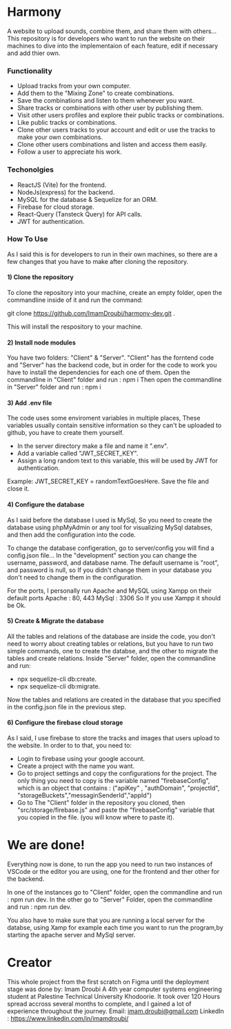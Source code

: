 # Harmony
A website to upload sounds, combine them, and share them with others...
This repository is for developers who want to run the website on their machines to dive into the implementaion of each feature, edit if necessary and add thier own. 

### Functionality
- Upload tracks from your own computer.
- Add them to the "Mixing Zone" to create combinations.
- Save the combinations and listen to them whenever you want.
- Share tracks or combinations with other user by publishing them.
- Visit other users profiles and explore their public tracks or combinations.
- Like public tracks or combinations. 
- Clone other users tracks to your account and edit or use the tracks to make your own combinations.
- Clone other users combinations and listen and access them easily. 
- Follow a user to appreciate his work. 

### Techonolgies
- ReactJS (Vite) for the frontend.
- NodeJs(express) for the backend.
- MySQL for the database & Sequelize for an ORM.
- Firebase for cloud storage.
- React-Query (Tansteck Query) for API calls.
- JWT for authentication.

### How To Use
As I said this is for developers to run in their own machines, so there are a few changes that you have to make after cloning the repository. 
#### 1) Clone the repository
To clone the repository into your machine, create an empty folder, open the commandline inside of it and run the command: 

git clone https://github.com/ImamDroubi/harmony-dev.git .

This will install the respository to your machine. 
#### 2) Install node modules
You have two folders: "Client" & "Server". "Client" has the forntend code and "Server" has the backend code, but in order for the code to work you have to install the dependencies for each one of them. 
Open the commandline in "Client" folder and run : npm i 
Then open the commandline in "Server" folder and run : npm i 
#### 3) Add .env file
The code uses some enviroment variables in multiple places, These variables usually contain sensitive information so they can't be uploaded to github, you have to create them yourself. 
- In the server directory make a file and name it ".env".
- Add a variable called "JWT_SECRET_KEY".
- Assign a long random text to this variable, this will be used by JWT for authentication.

Example: JWT_SECRET_KEY = randomTextGoesHere.
Save the file and close it.
#### 4) Configure the database
As I said before the database I used is MySql, So you need to create the database using phpMyAdmin or any tool for visualizing MySql databses, and then add the configuration into the code. 

To change the database configeration, go to server/config 
you will find a config.json file...
In the "development" section you can change the username, password, and database name. 
The default username is "root", and password is null, so If you didn't change them in your database you don't need to change them in the configuration. 

For the ports, I personally run Apache and MySQL using Xampp on their default ports
Apache : 80, 443 
MySql : 3306 
So If you use Xampp it should be Ok.

#### 5) Create & Migrate the database
All the tables and relations of the database are inside the code, you don't need to worry about creating tables or relations, but you have to run two simple commands, one to create the databse, and the other to migrate the tables and create relations. 
Inside "Server" folder, open the commandline and run: 
- npx sequelize-cli db:create.
- npx sequelize-cli db:migrate.

Now the tables and relations are created in the database that you specified in the config.json file in the previous step.
#### 6) Configure the firebase cloud storage
As I said, I use firebase to store the tracks and images that users upload to the website. In order to to that, you need to: 
- Login to firebase using your google account.
- Create a project with the name you want.
- Go to project settings and copy the configurations for the project. 
The only thing you need to copy is the variable named "firebaseConfig", which is an object that contains : ("apiKey" , "authDomain", "projectId", "storageBuckets","messaginSenderId","appId")
- Go to The "Client" folder in the repository you cloned, then "src/storage/firebase.js" and paste the "firebaseConfig" variable that you copied in the file. (you will know where to paste it).

# We are done! 
Everything now is done, to run the app you need to run two instances of VSCode or the editor you are using, one for the frontend and ther other for the backend.

In one of the instances go to "Client" folder, open the commandline and run : npm run dev. 
In the other go to "Server" Folder, open the commandline and run : npm run dev.

You also have to make sure that you are running a local server for the databse, using Xamp for example each time you want to run the program,by starting the apache server and MySql server. 

# Creator
This whole project from the first scratch on Figma until the deployment stage was done by:
Imam Droubi 
A 4th year computer systems engineering student at Palestine Technical University Khodoorie. 
It took over 120 Hours spread accross several months to complete, and I gained a lot of experience throughout the journey. 
Email: imam.droubi@gmail.com
LinkedIn : https://www.linkedin.com/in/imamdroubi/


